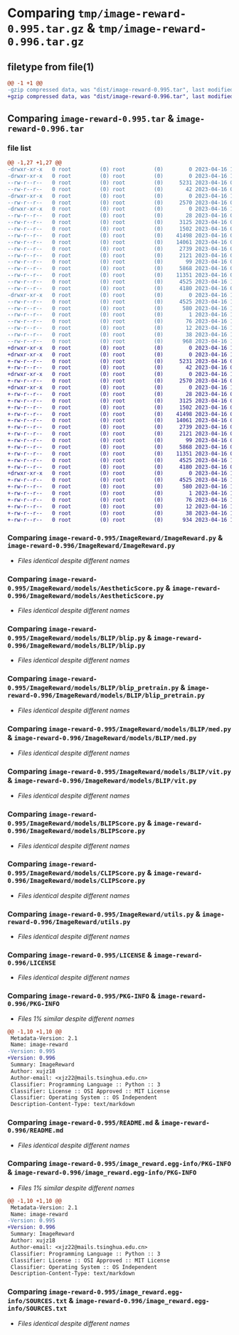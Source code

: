 # Comparing `tmp/image-reward-0.995.tar.gz` & `tmp/image-reward-0.996.tar.gz`

## filetype from file(1)

```diff
@@ -1 +1 @@
-gzip compressed data, was "dist/image-reward-0.995.tar", last modified: Sun Apr 16 12:31:47 2023, max compression
+gzip compressed data, was "dist/image-reward-0.996.tar", last modified: Sun Apr 16 13:05:45 2023, max compression
```

## Comparing `image-reward-0.995.tar` & `image-reward-0.996.tar`

### file list

```diff
@@ -1,27 +1,27 @@
-drwxr-xr-x   0 root         (0) root         (0)        0 2023-04-16 12:31:47.000000 image-reward-0.995/
-drwxr-xr-x   0 root         (0) root         (0)        0 2023-04-16 12:31:47.000000 image-reward-0.995/ImageReward/
--rw-r--r--   0 root         (0) root         (0)     5231 2023-04-16 05:25:28.000000 image-reward-0.995/ImageReward/ImageReward.py
--rw-r--r--   0 root         (0) root         (0)       42 2023-04-16 05:51:49.000000 image-reward-0.995/ImageReward/__init__.py
-drwxr-xr-x   0 root         (0) root         (0)        0 2023-04-16 12:31:47.000000 image-reward-0.995/ImageReward/models/
--rw-r--r--   0 root         (0) root         (0)     2570 2023-04-16 05:25:28.000000 image-reward-0.995/ImageReward/models/AestheticScore.py
-drwxr-xr-x   0 root         (0) root         (0)        0 2023-04-16 12:31:47.000000 image-reward-0.995/ImageReward/models/BLIP/
--rw-r--r--   0 root         (0) root         (0)       28 2023-04-16 05:53:10.000000 image-reward-0.995/ImageReward/models/BLIP/__init__.py
--rw-r--r--   0 root         (0) root         (0)     3125 2023-04-16 05:25:28.000000 image-reward-0.995/ImageReward/models/BLIP/blip.py
--rw-r--r--   0 root         (0) root         (0)     1502 2023-04-16 05:25:28.000000 image-reward-0.995/ImageReward/models/BLIP/blip_pretrain.py
--rw-r--r--   0 root         (0) root         (0)    41498 2023-04-16 05:25:28.000000 image-reward-0.995/ImageReward/models/BLIP/med.py
--rw-r--r--   0 root         (0) root         (0)    14061 2023-04-16 05:25:28.000000 image-reward-0.995/ImageReward/models/BLIP/vit.py
--rw-r--r--   0 root         (0) root         (0)     2739 2023-04-16 05:25:28.000000 image-reward-0.995/ImageReward/models/BLIPScore.py
--rw-r--r--   0 root         (0) root         (0)     2121 2023-04-16 05:25:28.000000 image-reward-0.995/ImageReward/models/CLIPScore.py
--rw-r--r--   0 root         (0) root         (0)       99 2023-04-16 05:53:38.000000 image-reward-0.995/ImageReward/models/__init__.py
--rw-r--r--   0 root         (0) root         (0)     5868 2023-04-16 05:25:28.000000 image-reward-0.995/ImageReward/utils.py
--rw-r--r--   0 root         (0) root         (0)    11351 2023-04-16 05:25:28.000000 image-reward-0.995/LICENSE
--rw-r--r--   0 root         (0) root         (0)     4525 2023-04-16 12:31:47.000000 image-reward-0.995/PKG-INFO
--rw-r--r--   0 root         (0) root         (0)     4180 2023-04-16 05:25:28.000000 image-reward-0.995/README.md
-drwxr-xr-x   0 root         (0) root         (0)        0 2023-04-16 12:31:47.000000 image-reward-0.995/image_reward.egg-info/
--rw-r--r--   0 root         (0) root         (0)     4525 2023-04-16 12:31:47.000000 image-reward-0.995/image_reward.egg-info/PKG-INFO
--rw-r--r--   0 root         (0) root         (0)      580 2023-04-16 12:31:47.000000 image-reward-0.995/image_reward.egg-info/SOURCES.txt
--rw-r--r--   0 root         (0) root         (0)        1 2023-04-16 12:31:47.000000 image-reward-0.995/image_reward.egg-info/dependency_links.txt
--rw-r--r--   0 root         (0) root         (0)       76 2023-04-16 12:31:47.000000 image-reward-0.995/image_reward.egg-info/requires.txt
--rw-r--r--   0 root         (0) root         (0)       12 2023-04-16 12:31:47.000000 image-reward-0.995/image_reward.egg-info/top_level.txt
--rw-r--r--   0 root         (0) root         (0)       38 2023-04-16 12:31:47.000000 image-reward-0.995/setup.cfg
--rw-r--r--   0 root         (0) root         (0)      968 2023-04-16 12:31:29.000000 image-reward-0.995/setup.py
+drwxr-xr-x   0 root         (0) root         (0)        0 2023-04-16 13:05:45.000000 image-reward-0.996/
+drwxr-xr-x   0 root         (0) root         (0)        0 2023-04-16 13:05:45.000000 image-reward-0.996/ImageReward/
+-rw-r--r--   0 root         (0) root         (0)     5231 2023-04-16 05:25:28.000000 image-reward-0.996/ImageReward/ImageReward.py
+-rw-r--r--   0 root         (0) root         (0)       42 2023-04-16 05:51:49.000000 image-reward-0.996/ImageReward/__init__.py
+drwxr-xr-x   0 root         (0) root         (0)        0 2023-04-16 13:05:45.000000 image-reward-0.996/ImageReward/models/
+-rw-r--r--   0 root         (0) root         (0)     2570 2023-04-16 05:25:28.000000 image-reward-0.996/ImageReward/models/AestheticScore.py
+drwxr-xr-x   0 root         (0) root         (0)        0 2023-04-16 13:05:45.000000 image-reward-0.996/ImageReward/models/BLIP/
+-rw-r--r--   0 root         (0) root         (0)       28 2023-04-16 05:53:10.000000 image-reward-0.996/ImageReward/models/BLIP/__init__.py
+-rw-r--r--   0 root         (0) root         (0)     3125 2023-04-16 05:25:28.000000 image-reward-0.996/ImageReward/models/BLIP/blip.py
+-rw-r--r--   0 root         (0) root         (0)     1502 2023-04-16 05:25:28.000000 image-reward-0.996/ImageReward/models/BLIP/blip_pretrain.py
+-rw-r--r--   0 root         (0) root         (0)    41498 2023-04-16 05:25:28.000000 image-reward-0.996/ImageReward/models/BLIP/med.py
+-rw-r--r--   0 root         (0) root         (0)    14061 2023-04-16 05:25:28.000000 image-reward-0.996/ImageReward/models/BLIP/vit.py
+-rw-r--r--   0 root         (0) root         (0)     2739 2023-04-16 05:25:28.000000 image-reward-0.996/ImageReward/models/BLIPScore.py
+-rw-r--r--   0 root         (0) root         (0)     2121 2023-04-16 05:25:28.000000 image-reward-0.996/ImageReward/models/CLIPScore.py
+-rw-r--r--   0 root         (0) root         (0)       99 2023-04-16 05:53:38.000000 image-reward-0.996/ImageReward/models/__init__.py
+-rw-r--r--   0 root         (0) root         (0)     5868 2023-04-16 05:25:28.000000 image-reward-0.996/ImageReward/utils.py
+-rw-r--r--   0 root         (0) root         (0)    11351 2023-04-16 05:25:28.000000 image-reward-0.996/LICENSE
+-rw-r--r--   0 root         (0) root         (0)     4525 2023-04-16 13:05:45.000000 image-reward-0.996/PKG-INFO
+-rw-r--r--   0 root         (0) root         (0)     4180 2023-04-16 05:25:28.000000 image-reward-0.996/README.md
+drwxr-xr-x   0 root         (0) root         (0)        0 2023-04-16 13:05:45.000000 image-reward-0.996/image_reward.egg-info/
+-rw-r--r--   0 root         (0) root         (0)     4525 2023-04-16 13:05:45.000000 image-reward-0.996/image_reward.egg-info/PKG-INFO
+-rw-r--r--   0 root         (0) root         (0)      580 2023-04-16 13:05:45.000000 image-reward-0.996/image_reward.egg-info/SOURCES.txt
+-rw-r--r--   0 root         (0) root         (0)        1 2023-04-16 13:05:45.000000 image-reward-0.996/image_reward.egg-info/dependency_links.txt
+-rw-r--r--   0 root         (0) root         (0)       76 2023-04-16 13:05:45.000000 image-reward-0.996/image_reward.egg-info/requires.txt
+-rw-r--r--   0 root         (0) root         (0)       12 2023-04-16 13:05:45.000000 image-reward-0.996/image_reward.egg-info/top_level.txt
+-rw-r--r--   0 root         (0) root         (0)       38 2023-04-16 13:05:45.000000 image-reward-0.996/setup.cfg
+-rw-r--r--   0 root         (0) root         (0)      934 2023-04-16 13:05:29.000000 image-reward-0.996/setup.py
```

### Comparing `image-reward-0.995/ImageReward/ImageReward.py` & `image-reward-0.996/ImageReward/ImageReward.py`

 * *Files identical despite different names*

### Comparing `image-reward-0.995/ImageReward/models/AestheticScore.py` & `image-reward-0.996/ImageReward/models/AestheticScore.py`

 * *Files identical despite different names*

### Comparing `image-reward-0.995/ImageReward/models/BLIP/blip.py` & `image-reward-0.996/ImageReward/models/BLIP/blip.py`

 * *Files identical despite different names*

### Comparing `image-reward-0.995/ImageReward/models/BLIP/blip_pretrain.py` & `image-reward-0.996/ImageReward/models/BLIP/blip_pretrain.py`

 * *Files identical despite different names*

### Comparing `image-reward-0.995/ImageReward/models/BLIP/med.py` & `image-reward-0.996/ImageReward/models/BLIP/med.py`

 * *Files identical despite different names*

### Comparing `image-reward-0.995/ImageReward/models/BLIP/vit.py` & `image-reward-0.996/ImageReward/models/BLIP/vit.py`

 * *Files identical despite different names*

### Comparing `image-reward-0.995/ImageReward/models/BLIPScore.py` & `image-reward-0.996/ImageReward/models/BLIPScore.py`

 * *Files identical despite different names*

### Comparing `image-reward-0.995/ImageReward/models/CLIPScore.py` & `image-reward-0.996/ImageReward/models/CLIPScore.py`

 * *Files identical despite different names*

### Comparing `image-reward-0.995/ImageReward/utils.py` & `image-reward-0.996/ImageReward/utils.py`

 * *Files identical despite different names*

### Comparing `image-reward-0.995/LICENSE` & `image-reward-0.996/LICENSE`

 * *Files identical despite different names*

### Comparing `image-reward-0.995/PKG-INFO` & `image-reward-0.996/PKG-INFO`

 * *Files 1% similar despite different names*

```diff
@@ -1,10 +1,10 @@
 Metadata-Version: 2.1
 Name: image-reward
-Version: 0.995
+Version: 0.996
 Summary: ImageReward
 Author: xujz18
 Author-email: <xjz22@mails.tsinghua.edu.cn>
 Classifier: Programming Language :: Python :: 3
 Classifier: License :: OSI Approved :: MIT License
 Classifier: Operating System :: OS Independent
 Description-Content-Type: text/markdown
```

### Comparing `image-reward-0.995/README.md` & `image-reward-0.996/README.md`

 * *Files identical despite different names*

### Comparing `image-reward-0.995/image_reward.egg-info/PKG-INFO` & `image-reward-0.996/image_reward.egg-info/PKG-INFO`

 * *Files 1% similar despite different names*

```diff
@@ -1,10 +1,10 @@
 Metadata-Version: 2.1
 Name: image-reward
-Version: 0.995
+Version: 0.996
 Summary: ImageReward
 Author: xujz18
 Author-email: <xjz22@mails.tsinghua.edu.cn>
 Classifier: Programming Language :: Python :: 3
 Classifier: License :: OSI Approved :: MIT License
 Classifier: Operating System :: OS Independent
 Description-Content-Type: text/markdown
```

### Comparing `image-reward-0.995/image_reward.egg-info/SOURCES.txt` & `image-reward-0.996/image_reward.egg-info/SOURCES.txt`

 * *Files identical despite different names*

